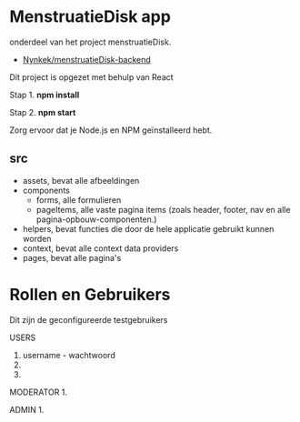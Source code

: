 # MenstruatieDisk app

onderdeel van het project menstruatieDisk.
- [Nynkek/menstruatieDisk-backend](https://github.com/Nynkek/menstruatieDisk-backend)

Dit project is opgezet met behulp van React

Stap 1. **npm install**

Stap 2. **npm start**

Zorg ervoor dat je Node.js en NPM geïnstalleerd hebt.

## src
- assets, bevat alle afbeeldingen
- components
    - forms, alle formulieren
    - pageItems, alle vaste pagina items (zoals header, footer, nav en alle pagina-opbouw-componenten.)
- helpers, bevat functies die door de hele applicatie gebruikt kunnen worden
- context, bevat alle context data providers
- pages, bevat alle pagina's

# Rollen en Gebruikers
Dit zijn de geconfigureerde testgebruikers

USERS
1. username - wachtwoord
2. 
3. 

MODERATOR
1. 

ADMIN
1. 
